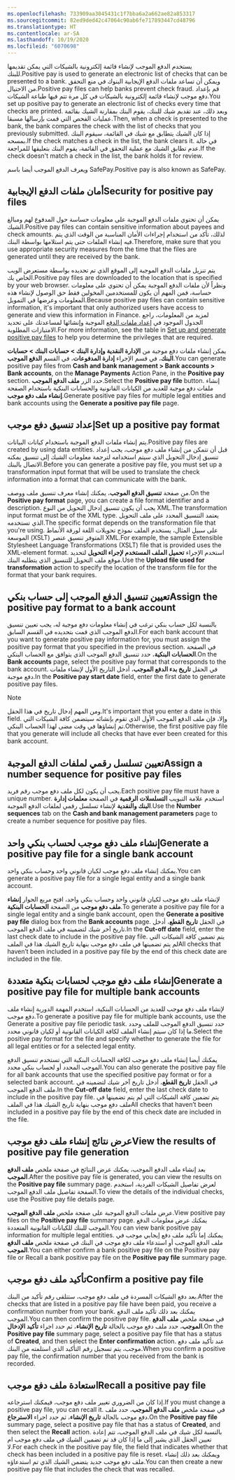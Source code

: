 ```yaml
---
ms.openlocfilehash: 733909aa3045431c1f7bba6a2a662ae82a853317
ms.sourcegitcommit: 82ed9ded42c47064c90ab6fe717893447cd48796
ms.translationtype: HT
ms.contentlocale: ar-SA
ms.lasthandoff: 10/19/2020
ms.locfileid: "6070698"
---
```

<span data-ttu-id="f9649-101">يستخدم الدفع الموجب لإنشاء قائمة إلكترونية بالشيكات التي يمكن تقديمها للبنك.</span><span class="sxs-lookup"><span data-stu-id="f9649-101">Positive pay is used to generate an electronic list of checks that can be presented to a bank.</span></span> <span data-ttu-id="f9649-102">ويمكن أن تساعد ملفات الدفع الإيجابية البنوك في منع التحقق من الاحتيال.</span><span class="sxs-lookup"><span data-stu-id="f9649-102">Positive pay files can help banks prevent check fraud.</span></span> <span data-ttu-id="f9649-103">قم بإعداد دفع موجب لإنشاء قائمة إلكترونية بالشيكات في كل مرة تتم فيها طباعة الشيكات.</span><span class="sxs-lookup"><span data-stu-id="f9649-103">You set up positive pay to generate an electronic list of checks every time that checks are printed.</span></span> <span data-ttu-id="f9649-104">وبعد ذلك، عند تقديم شيك للبنك، يقوم البنك بمقارنة الشيك بقائمة عمليات الفحص التي قمت بإرسالها مسبقا.</span><span class="sxs-lookup"><span data-stu-id="f9649-104">Then, when a check is presented to the bank, the bank compares the check with the list of checks that you previously submitted.</span></span> <span data-ttu-id="f9649-105">إذا كان الشيك يتطابق مع شيك في القائمة، سيقوم البنك بمسحه.</span><span class="sxs-lookup"><span data-stu-id="f9649-105">If the check matches a check in the list, the bank clears it.</span></span> <span data-ttu-id="f9649-106">في حالة عدم تطابق الشيك مع عملية التحقق في القائمة، يقوم البنك بتعليقها للمراجعة.</span><span class="sxs-lookup"><span data-stu-id="f9649-106">If the check doesn't match a check in the list, the bank holds it for review.</span></span>

<span data-ttu-id="f9649-107">ويعرف الدفع الموجب أيضا باسم SafePay.</span><span class="sxs-lookup"><span data-stu-id="f9649-107">Positive pay is also known as SafePay.</span></span>

## <a name="security-for-positive-pay-files"></a><span data-ttu-id="f9649-108">أمان ملفات الدفع الإيجابية</span><span class="sxs-lookup"><span data-stu-id="f9649-108">Security for positive pay files</span></span> 

<span data-ttu-id="f9649-109">يمكن أن تحتوي ملفات الدفع الموجبة على معلومات حساسة حول المدفوع لهم ومبالغ الشيك.</span><span class="sxs-lookup"><span data-stu-id="f9649-109">Positive pay files can contain sensitive information about payees and check amounts.</span></span> <span data-ttu-id="f9649-110">لذلك، تأكد من استخدام إجراءات الأمان المناسبة من الوقت الذي يتم فيه إنشاء الملفات حتى يتم استلامها بواسطة البنك.</span><span class="sxs-lookup"><span data-stu-id="f9649-110">Therefore, make sure that you use appropriate security measures from the time that the files are generated until they are received by the bank.</span></span> 

<span data-ttu-id="f9649-111">يتم تنزيل ملفات الدفع الموجبة إلى الموقع الذي تم تحديده بواسطة مستعرض الويب الخاص بك.</span><span class="sxs-lookup"><span data-stu-id="f9649-111">Positive pay files are downloaded to the location that is specified by your web browser.</span></span> <span data-ttu-id="f9649-112">ونظراً لأن ملفات الدفع الموجبة يمكن أن تحتوي على معلومات حساسة، فمن المهم أن يكون للمستخدمين المخولين فقط حق الوصول لإنشاء هذه المعلومات وعرضها في التمويل.</span><span class="sxs-lookup"><span data-stu-id="f9649-112">Because positive pay files can contain sensitive information, it's important that only authorized users have access to generate and view this information in Finance.</span></span> <span data-ttu-id="f9649-113">لمزيد من المعلومات، راجع الجدول الموجود في [إعداد ملفات الدفع](https://docs.microsoft.com/dynamics365/finance/accounts-payable/set-up-generate-positive-pay-files/?azure-portal=true) الموجبة وإنشائها لمساعدتك على تحديد الامتيازات المطلوبة.</span><span class="sxs-lookup"><span data-stu-id="f9649-113">For more information, see  the table in [Set up and generate positive pay files](https://docs.microsoft.com/dynamics365/finance/accounts-payable/set-up-generate-positive-pay-files/?azure-portal=true) to help you determine the privileges that are required.</span></span>

<span data-ttu-id="f9649-114">يمكن إنشاء ملفات دفع موجبة من **الإدارة النقدية وإدارة البنك > حسابات البنك > حسابات البنك**، في قسم الإجراء **إدارة المدفوعات**، في القسم **الدفع الموجب**.</span><span class="sxs-lookup"><span data-stu-id="f9649-114">You can generate positive pay files from **Cash and bank management > Bank accounts > Bank accounts**, on the **Manage Payments** Action Pane, in the **Positive pay** section.</span></span> <span data-ttu-id="f9649-115">حدد الزر **ملف الدفع الموجب**.</span><span class="sxs-lookup"><span data-stu-id="f9649-115">Select the **Positive pay file** button.</span></span> <span data-ttu-id="f9649-116">إنشاء ملفات دفع موجبة للعديد من الكيانات القانونية والحسابات البنكية باستخدام الصفحة **إنشاء ملف دفع موجب**.</span><span class="sxs-lookup"><span data-stu-id="f9649-116">Generate positive pay files for multiple legal entities and bank accounts using the **Generate a positive pay file** page.</span></span> 

## <a name="set-up-a-positive-pay-format"></a><span data-ttu-id="f9649-117">إعداد تنسيق دفع موجب</span><span class="sxs-lookup"><span data-stu-id="f9649-117">Set up a positive pay format</span></span> 

<span data-ttu-id="f9649-118">يتم إنشاء ملفات الدفع الموجبة باستخدام كيانات البيانات.</span><span class="sxs-lookup"><span data-stu-id="f9649-118">Positive pay files are created by using data entities.</span></span> <span data-ttu-id="f9649-119">قبل أن تتمكن من إنشاء ملف دفع موجب، يجب إعداد تنسيق إدخال التحويل الذي سيتم استخدامه لترجمة معلومات الشيك إلى تنسيق يمكنه الاتصال بالبنك.</span><span class="sxs-lookup"><span data-stu-id="f9649-119">Before you can generate a positive pay file, you must set up a transformation input format that will be used to translate the check information into a format that can communicate with the bank.</span></span> 

<span data-ttu-id="f9649-120">من صفحة **تنسيق الدفع الموجب**، يمكنك إنشاء معرف تنسيق ملف ووصف.</span><span class="sxs-lookup"><span data-stu-id="f9649-120">On the **Positive pay format** page, you can create a file format identifier and a description.</span></span> <span data-ttu-id="f9649-121">يجب أن يكون تنسيق إدخال التحويل من النوع XML.</span><span class="sxs-lookup"><span data-stu-id="f9649-121">The transformation input format must be of the XML type.</span></span> <span data-ttu-id="f9649-122">يعتمد التنسيق المحدد على ملف التحويل الذي تستخدمه.</span><span class="sxs-lookup"><span data-stu-id="f9649-122">The specific format depends on the transformation file that you're using.</span></span> <span data-ttu-id="f9649-123">على سبيل المثال، يستخدم الملف نموذج تحويلات اللغة لورقة الأنماط الموسعة (XSLT) المتوفر تنسيق عنصر XML.</span><span class="sxs-lookup"><span data-stu-id="f9649-123">For example, the sample Extensible Stylesheet Language Transformations (XSLT) file that is provided uses the XML-element format.</span></span> <span data-ttu-id="f9649-124">استخدم الإجراء **تحميل الملف المستخدم لإجراء التحويل** لتحديد موقع ملف التحويل للتنسيق الذي يتطلبه البنك.</span><span class="sxs-lookup"><span data-stu-id="f9649-124">Use the **Upload file used for transformation** action to specify the location of the transform file for the format that your bank requires.</span></span>

## <a name="assign-the-positive-pay-format-to-a-bank-account"></a><span data-ttu-id="f9649-125">تعيين تنسيق الدفع الموجب إلى حساب بنكي</span><span class="sxs-lookup"><span data-stu-id="f9649-125">Assign the positive pay format to a bank account</span></span> 

<span data-ttu-id="f9649-126">بالنسبة لكل حساب بنكي ترغب في إنشاء معلومات دفع موجبة له، يجب تعيين تنسيق الدفع الموجب الذي قمت بتحديده في القسم السابق.</span><span class="sxs-lookup"><span data-stu-id="f9649-126">For each bank account that you want to generate positive pay information for, you must assign the positive pay format that you specified in the previous section.</span></span> <span data-ttu-id="f9649-127">في الصفحة **الحسابات البنكية**، حدد تنسيق الدفع الموجب الذي يتوافق مع الحساب البنكي.</span><span class="sxs-lookup"><span data-stu-id="f9649-127">On the **Bank accounts** page, select the positive pay format that corresponds to the bank account.</span></span> <span data-ttu-id="f9649-128">في الحقل **تاريخ بدء الدفع الموجب**، أدخل التاريخ الأول لإنشاء ملفات دفع موجبة.</span><span class="sxs-lookup"><span data-stu-id="f9649-128">In the **Positive pay start date** field, enter the first date to generate positive pay files.</span></span> 

> [!NOTE]
> <span data-ttu-id="f9649-129">ومن المهم إدخال تاريخ في هذا الحقل.</span><span class="sxs-lookup"><span data-stu-id="f9649-129">It's important that you enter a date in this field.</span></span> <span data-ttu-id="f9649-130">وإلا، فإن ملف الدفع الموجب الأول الذي تقوم بإنشائه سيتضمن كافة الشيكات التي تم إنشاؤها في وقت مضى لهذا الحساب البنكي.</span><span class="sxs-lookup"><span data-stu-id="f9649-130">Otherwise, the first positive pay file that you generate will include all checks that have ever been created for this bank account.</span></span>

## <a name="assign-a-number-sequence-for-positive-pay-files"></a><span data-ttu-id="f9649-131">تعيين تسلسل رقمي لملفات الدفع الموجبة</span><span class="sxs-lookup"><span data-stu-id="f9649-131">Assign a number sequence for positive pay files</span></span> 

<span data-ttu-id="f9649-132">يجب أن يكون لكل ملف دفع موجب رقم فريد.</span><span class="sxs-lookup"><span data-stu-id="f9649-132">Each positive pay file must have a unique number.</span></span> <span data-ttu-id="f9649-133">استخدم علامة التبويب **التسلسلات الرقمية** في الصفحة **معلمات إدارة البنك والنقدية** لإنشاء تسلسل رقمي لملفات الدفع الموجبة.</span><span class="sxs-lookup"><span data-stu-id="f9649-133">Use the **Number sequences** tab on the **Cash and bank management parameters** page to create a number sequence for positive pay files.</span></span>

## <a name="generate-a-positive-pay-file-for-a-single-bank-account"></a><span data-ttu-id="f9649-134">إنشاء ملف دفع موجب لحساب بنكي واحد</span><span class="sxs-lookup"><span data-stu-id="f9649-134">Generate a positive pay file for a single bank account</span></span> 

<span data-ttu-id="f9649-135">يمكنك إنشاء ملف دفع موجب لكيان قانوني واحد وحساب بنكي واحد.</span><span class="sxs-lookup"><span data-stu-id="f9649-135">You can generate a positive pay file for a single legal entity and a single bank account.</span></span> 

<span data-ttu-id="f9649-136">لإنشاء ملف دفع موجب لكيان قانوني واحد وحساب بنكي واحد، افتح مربع الحوار **إنشاء ملف دفع موجب** من الصفحة **الحسابات البنكية**.</span><span class="sxs-lookup"><span data-stu-id="f9649-136">To generate a positive pay file for a single legal entity and a single bank account, open the **Generate a positive pay file** dialog box from the **Bank accounts** page.</span></span> <span data-ttu-id="f9649-137">في الحقل **تاريخ القطع**، أدخل تاريخ آخر شيك لتضمينه في ملف الدفع الموجب.</span><span class="sxs-lookup"><span data-stu-id="f9649-137">In the **Cut-off date** field, enter the last check date to include in the positive pay file.</span></span> <span data-ttu-id="f9649-138">يتم تضمين كافة الشيكات التي لم يتم تضمينها في ملف دفع موجب بنهاية تاريخ الشيك هذا في الملف</span><span class="sxs-lookup"><span data-stu-id="f9649-138">All checks that haven’t been included in a positive pay file by the end of this check date are included in the file.</span></span>

## <a name="generate-a-positive-pay-file-for-multiple-bank-accounts"></a><span data-ttu-id="f9649-139">إنشاء ملف دفع موجب لحسابات بنكية متعددة</span><span class="sxs-lookup"><span data-stu-id="f9649-139">Generate a positive pay file for multiple bank accounts</span></span> 

<span data-ttu-id="f9649-140">لإنشاء ملف دفع موجب للعديد من الحسابات البنكية، استخدم المهمة الدورية إنشاء ملف دفع موجب.</span><span class="sxs-lookup"><span data-stu-id="f9649-140">To generate a positive pay file for multiple bank accounts, use the Generate a positive pay file periodic task.</span></span> <span data-ttu-id="f9649-141">حدد تنسيق الدفع الموجب للملف وحدد ما إذا كان سيتم إنشاء الملف لكافة الكيانات القانونية أو لكيان قانوني محدد.</span><span class="sxs-lookup"><span data-stu-id="f9649-141">Select the positive pay format for the file and specify whether to generate the file for all legal entities or for a selected legal entity.</span></span> 

<span data-ttu-id="f9649-142">يمكنك أيضا إنشاء ملف دفع موجب لكافة الحسابات البنكية التي تستخدم تنسيق الدفع الموجب المحدد أو لحساب بنكي محدد.</span><span class="sxs-lookup"><span data-stu-id="f9649-142">You can also generate the positive pay file for all bank accounts that use the specified positive pay format or for a selected bank account.</span></span> <span data-ttu-id="f9649-143">في الحقل **تاريخ القطع**، أدخل تاريخ آخر شيك لتضمينه في ملف الدفع الموجب.</span><span class="sxs-lookup"><span data-stu-id="f9649-143">In the **Cut-off date** field, enter the last check date to include in the positive pay file.</span></span> <span data-ttu-id="f9649-144">يتم تضمين كافة الشيكات التي لم يتم تضمينها في ملف دفع موجب بنهاية تاريخ الشيك هذا في الملف</span><span class="sxs-lookup"><span data-stu-id="f9649-144">All checks that haven’t been included in a positive pay file by the end of this check date are included in the file.</span></span>

## <a name="view-the-results-of-positive-pay-file-generation"></a><span data-ttu-id="f9649-145">عرض نتائج إنشاء ملف دفع موجب</span><span class="sxs-lookup"><span data-stu-id="f9649-145">View the results of positive pay file generation</span></span> 

<span data-ttu-id="f9649-146">بعد إنشاء ملف الدفع الموجب، يمكنك عرض النتائج في صفحة ملخص **ملف الدفع الموجب**.</span><span class="sxs-lookup"><span data-stu-id="f9649-146">After the positive pay file is generated, you can view the results on the **Positive pay file** summary page.</span></span> <span data-ttu-id="f9649-147">لعرض تفاصيل الشيكات الفردية، استخدم الصفحة تفاصيل ملف الدفع الموجب.</span><span class="sxs-lookup"><span data-stu-id="f9649-147">To view the details of the individual checks, use the Positive pay file details page.</span></span>

<span data-ttu-id="f9649-148">عرض ملفات الدفع الموجبة على صفحة ملخص **ملف الدفع الموجب**.</span><span class="sxs-lookup"><span data-stu-id="f9649-148">View positive pay files on the **Positive pay file** summary page.</span></span> <span data-ttu-id="f9649-149">يمكنك عرض معلومات الدفع الموجب للبنك للكيانات القانونية المتعددة.</span><span class="sxs-lookup"><span data-stu-id="f9649-149">You can view bank positive pay information for multiple legal entities.</span></span> <span data-ttu-id="f9649-150">يمكنك إما تأكيد ملف دفع إيجابي موجب في ملف الدفع الموجب أو استدعاء ملف دفع موجب في البنك في صفحة ملخص **ملف الدفع الموجب**.</span><span class="sxs-lookup"><span data-stu-id="f9649-150">You can either confirm a bank positive pay file on the Positive pay file or Recall a bank positive pay file on the **Positive pay file** summary page.</span></span>   

## <a name="confirm-a-positive-pay-file"></a><span data-ttu-id="f9649-151">تأكيد ملف دفع موجب</span><span class="sxs-lookup"><span data-stu-id="f9649-151">Confirm a positive pay file</span></span> 

<span data-ttu-id="f9649-152">بعد دفع الشيكات المسردة في ملف دفع موجب، ستتلقى رقم تأكيد من البنك.</span><span class="sxs-lookup"><span data-stu-id="f9649-152">After the checks that are listed in a positive pay file have been paid, you receive a confirmation number from your bank.</span></span> <span data-ttu-id="f9649-153">يمكنك بعد ذلك تأكيد ملف الدفع الموجب.</span><span class="sxs-lookup"><span data-stu-id="f9649-153">You can then confirm the positive pay file.</span></span> <span data-ttu-id="f9649-154">في صفحة ملخص **ملف الدفع الموجب**، حدد ملف دفع موجب بالحالة **تاريخ الإنشاء**، ثم حدد اجراء **تأكيد الإدخال**.</span><span class="sxs-lookup"><span data-stu-id="f9649-154">On the **Positive pay file** summary page, select a positive pay file that has a status of **Created**, and then select the **Enter confirmation** action.</span></span> <span data-ttu-id="f9649-155">عند تأكيد ملف دفع موجب، يتم تسجيل رقم التأكيد الذي استلمته من البنك.</span><span class="sxs-lookup"><span data-stu-id="f9649-155">When you confirm a positive pay file, the confirmation number that you received from the bank is recorded.</span></span>

## <a name="recall-a-positive-pay-file"></a><span data-ttu-id="f9649-156">استعادة ملف دفع موجب</span><span class="sxs-lookup"><span data-stu-id="f9649-156">Recall a positive pay file</span></span> 

<span data-ttu-id="f9649-157">إذا كان من الضروري تغيير ملف دفع موجب، فيمكنك استرجاعه.</span><span class="sxs-lookup"><span data-stu-id="f9649-157">If you must change a positive pay file, you can recall it.</span></span> <span data-ttu-id="f9649-158">في صفحة ملخص **ملف الدفع الموجب**، حدد ملف دفع موجب بالحالة **تاريخ الإنشاء**، ثم حدد اجراء **الاسترجاع**.</span><span class="sxs-lookup"><span data-stu-id="f9649-158">On the **Positive pay file** summary page, select a positive pay file that has a status of **Created**, and then select the **Recall** action.</span></span> <span data-ttu-id="f9649-159">بالنسبة لكل شيك في ملف الدفع الموجب، تتم إعادة تعيين الحقل الذي يشير إلى ما إذا كان قد تم تضمين الشيك في ملف دفع موجب ام لا.</span><span class="sxs-lookup"><span data-stu-id="f9649-159">For each check in the positive pay file, the field that indicates whether that check has been included in a positive pay file is reset.</span></span> <span data-ttu-id="f9649-160">ويمكنك بعد ذلك إنشاء ملف دفع موجب جديد يتضمن الشيك الذي تم استدعاؤه.</span><span class="sxs-lookup"><span data-stu-id="f9649-160">You can then create a new positive pay file that includes the check that was recalled.</span></span>

